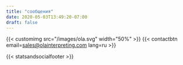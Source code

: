 ```yaml
---
title: "сообщения"
date: 2020-05-03T13:49:20-07:00
draft: false
---
```


{{< customimg src="/images/ola.svg" width="50%" >}}
{{< contactbtn email=sales@olainterpreting.com lang=ru >}}

{{< statsandsocialfooter >}}
